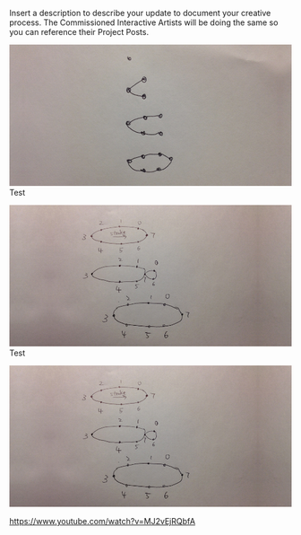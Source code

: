 Insert a description to describe your update to document your creative process. The Commissioned Interactive Artists will be doing the same so you can reference their Project Posts.

![Points](../project_images/points.jpg?raw=true "Points")
Test

![Crawl](../project_images/crawl.jpg?raw=true "Crawl")
Test

<img src="../project_images/crawl.jpg">

https://www.youtube.com/watch?v=MJ2vEjRQbfA
